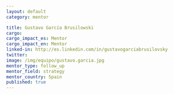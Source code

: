```yaml
---
layout: default
category: mentor

title: Gustavo García Brusilowski
cargo:
cargo_impact_es: Mentor
cargo_impact_en: Mentor
linked-in: http://es.linkedin.com/in/gustavogarciabrusilovsky
twitter:
image: /img/equipo/gustavo.garcia.jpg
mentor_type: follow_up
mentor_field: strategy
mentor_country: Spain
published: true
---
```

